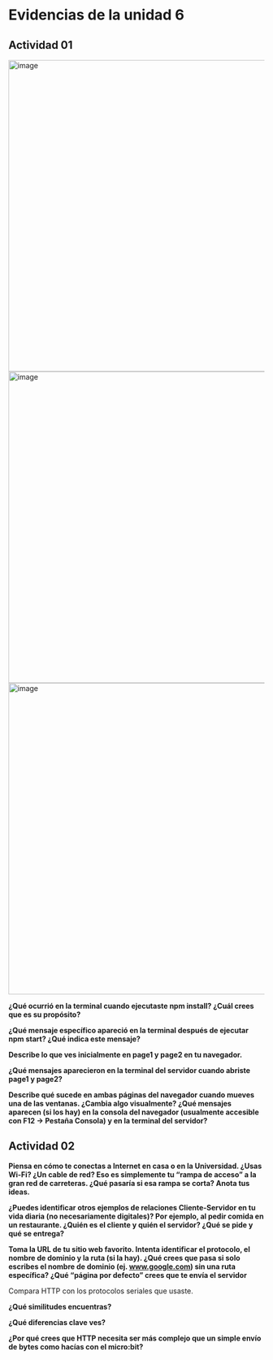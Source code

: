 
# Evidencias de la unidad 6  
## Actividad 01  

<img width="846" height="613" alt="image" src="https://github.com/user-attachments/assets/31c12b60-4666-4da3-aff3-a9801136bee4" />

<img width="846" height="613" alt="image" src="https://github.com/user-attachments/assets/13f0e167-82b4-4709-a8e2-5345fa4a147c" />

<img width="846" height="613" alt="image" src="https://github.com/user-attachments/assets/86ef234b-8942-4cca-8378-d130ad4c8833" />   

**¿Qué ocurrió en la terminal cuando ejecutaste npm install? ¿Cuál crees que es su propósito?**  

**¿Qué mensaje específico apareció en la terminal después de ejecutar npm start? ¿Qué indica este mensaje?**  

**Describe lo que ves inicialmente en page1 y page2 en tu navegador.**  

**¿Qué mensajes aparecieron en la terminal del servidor cuando abriste page1 y page2?**  

**Describe qué sucede en ambas páginas del navegador cuando mueves una de las ventanas. ¿Cambia algo visualmente? ¿Qué mensajes aparecen (si los hay) en la consola del navegador (usualmente accesible con F12 -> Pestaña Consola) y en la terminal del servidor?**  

## Actividad 02  
**Piensa en cómo te conectas a Internet en casa o en la Universidad. ¿Usas Wi-Fi? ¿Un cable de red? Eso es simplemente tu “rampa de acceso” a la gran red de carreteras. ¿Qué pasaría si esa rampa se corta? Anota tus ideas.** 

**¿Puedes identificar otros ejemplos de relaciones Cliente-Servidor en tu vida diaria (no necesariamente digitales)? Por ejemplo, al pedir comida en un restaurante. ¿Quién es el cliente y quién el servidor? ¿Qué se pide y qué se entrega?**   

**Toma la URL de tu sitio web favorito. Intenta identificar el protocolo, el nombre de dominio y la ruta (si la hay). ¿Qué crees que pasa si solo escribes el nombre de dominio (ej. www.google.com) sin una ruta específica? ¿Qué “página por defecto” crees que te envía el servidor**  

Compara HTTP con los protocolos seriales que usaste.

**¿Qué similitudes encuentras?**

**¿Qué diferencias clave ves?**

**¿Por qué crees que HTTP necesita ser más complejo que un simple envío de bytes como hacías con el micro:bit?**




